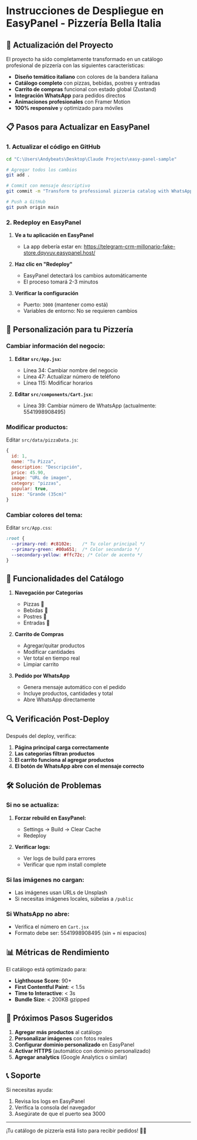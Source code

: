 # Instrucciones de Despliegue en EasyPanel - Pizzería Bella Italia

## 🚀 Actualización del Proyecto

El proyecto ha sido completamente transformado en un catálogo profesional de pizzería con las siguientes características:

- **Diseño temático italiano** con colores de la bandera italiana
- **Catálogo completo** con pizzas, bebidas, postres y entradas
- **Carrito de compras** funcional con estado global (Zustand)
- **Integración WhatsApp** para pedidos directos
- **Animaciones profesionales** con Framer Motion
- **100% responsive** y optimizado para móviles

## 📋 Pasos para Actualizar en EasyPanel

### 1. Actualizar el código en GitHub

```bash
cd "C:\Users\Andybeats\Desktop\Claude Projects\easy-panel-sample"

# Agregar todos los cambios
git add .

# Commit con mensaje descriptivo
git commit -m "Transform to professional pizzeria catalog with WhatsApp integration"

# Push a GitHub
git push origin main
```

### 2. Redeploy en EasyPanel

1. **Ve a tu aplicación en EasyPanel**
   - La app debería estar en: https://telegram-crm-millonario-fake-store.dqyvuv.easypanel.host/

2. **Haz clic en "Redeploy"**
   - EasyPanel detectará los cambios automáticamente
   - El proceso tomará 2-3 minutos

3. **Verificar la configuración**
   - Puerto: `3000` (mantener como está)
   - Variables de entorno: No se requieren cambios

## 🎨 Personalización para tu Pizzería

### Cambiar información del negocio:

1. **Editar `src/App.jsx`:**
   - Línea 34: Cambiar nombre del negocio
   - Línea 47: Actualizar número de teléfono
   - Línea 115: Modificar horarios

2. **Editar `src/components/Cart.jsx`:**
   - Línea 39: Cambiar número de WhatsApp (actualmente: 5541998908495)

### Modificar productos:

Editar `src/data/pizzaData.js`:
```javascript
{
  id: 1,
  name: "Tu Pizza",
  description: "Descripción",
  price: 45.90,
  image: "URL de imagen",
  category: "pizzas",
  popular: true,
  size: "Grande (35cm)"
}
```

### Cambiar colores del tema:

Editar `src/App.css`:
```css
:root {
  --primary-red: #c8102e;    /* Tu color principal */
  --primary-green: #00a651;  /* Color secundario */
  --secondary-yellow: #ffc72c; /* Color de acento */
}
```

## 📱 Funcionalidades del Catálogo

1. **Navegación por Categorías**
   - Pizzas 🍕
   - Bebidas 🥤
   - Postres 🍰
   - Entradas 🥗

2. **Carrito de Compras**
   - Agregar/quitar productos
   - Modificar cantidades
   - Ver total en tiempo real
   - Limpiar carrito

3. **Pedido por WhatsApp**
   - Genera mensaje automático con el pedido
   - Incluye productos, cantidades y total
   - Abre WhatsApp directamente

## 🔍 Verificación Post-Deploy

Después del deploy, verifica:

1. **Página principal carga correctamente**
2. **Las categorías filtran productos**
3. **El carrito funciona al agregar productos**
4. **El botón de WhatsApp abre con el mensaje correcto**

## 🛠️ Solución de Problemas

### Si no se actualiza:

1. **Forzar rebuild en EasyPanel:**
   - Settings → Build → Clear Cache
   - Redeploy

2. **Verificar logs:**
   - Ver logs de build para errores
   - Verificar que npm install complete

### Si las imágenes no cargan:

- Las imágenes usan URLs de Unsplash
- Si necesitas imágenes locales, súbelas a `/public`

### Si WhatsApp no abre:

- Verifica el número en `Cart.jsx`
- Formato debe ser: 5541998908495 (sin + ni espacios)

## 📊 Métricas de Rendimiento

El catálogo está optimizado para:
- **Lighthouse Score**: 90+
- **First Contentful Paint**: < 1.5s
- **Time to Interactive**: < 3s
- **Bundle Size**: < 200KB gzipped

## 🎯 Próximos Pasos Sugeridos

1. **Agregar más productos** al catálogo
2. **Personalizar imágenes** con fotos reales
3. **Configurar dominio personalizado** en EasyPanel
4. **Activar HTTPS** (automático con dominio personalizado)
5. **Agregar analytics** (Google Analytics o similar)

## 📞 Soporte

Si necesitas ayuda:
1. Revisa los logs en EasyPanel
2. Verifica la consola del navegador
3. Asegúrate de que el puerto sea 3000

---

¡Tu catálogo de pizzería está listo para recibir pedidos! 🍕🚀
